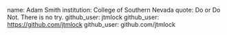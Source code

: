 name: Adam Smith
institution: College of Southern Nevada
quote: Do or Do Not. There is no try.
github_user: jtmlock
github_user: https://github.com/jtmlock
github_user: github.com/jtmlock
